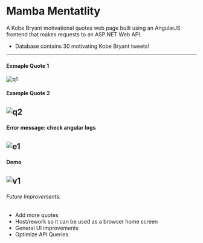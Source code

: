 # Mamba Mentatlity
A Kobe Bryant motivational quotes web page built using an AngularJS frontend that makes requests to an ASP.NET Web API.
* Database contains 30 motivating Kobe Bryant tweets!
---
#### Exmaple Quote 1
![q1](https://user-images.githubusercontent.com/52103944/113432897-318e4f00-93ac-11eb-9f16-02e7bbf10935.png)
 
#### Example Quote 2
![q2](https://user-images.githubusercontent.com/52103944/113432899-3226e580-93ac-11eb-968a-9a7f3f092ba2.png)
---
#### Error message: check angular logs
![e1](https://user-images.githubusercontent.com/52103944/113432895-30f5b880-93ac-11eb-93f1-63f9407bdf85.png)
---
#### Demo
![v1](https://user-images.githubusercontent.com/52103944/113433821-e70dd200-93ad-11eb-996f-7ffdfc7f5c47.gif)
---
###### Future Improvements:
* Add more quotes
* Host/rework so it can be used as a browser home screen
* General UI improvements
* Optimize API Queries
